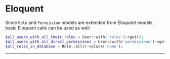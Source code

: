 # Eloquent
Since ```Role``` and ```Permission``` models are extended from Eloquent models, basic Eloquent calls can be used as well:
```php
$all_users_with_all_their_roles = User::with('roles')->get();
$all_users_with_all_direct_permissions = User::with('permissions')->get();
$all_roles_in_database = Role::all()->pluck('name');
```

---

